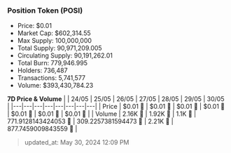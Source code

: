
  ### Position Token (POSI)
  - Price: $0.01
  - Market Cap: $602,314.55
  - Max Supply: 100,000,000
  - Total Supply: 90,971,209.005
  - Circulating Supply: 90,191,262.01
  - Total Burn: 779,946.995
  - Holders: 736,487
  - Transactions: 5,741,577
  - Volume: $393,430,784.23

  **7D Price & Volume**
  | | 24&#x2F;05 | 25&#x2F;05 | 26&#x2F;05 | 27&#x2F;05 | 28&#x2F;05 | 29&#x2F;05 | 30&#x2F;05 |
  |---|---|---|---|---|---|---|---|
  | Price | $0.01 🔻 | $0.01 🚀 | $0.01 🔻 | $0.01 🔻 | $0.01 🔻 | $0.01 🔻 | $0.01 🔻 |
  | Volume | 2.16K 🔻 | 1.92K 🔻 | 1.1K 🔻 | 771.9128143424053 🔻 | 309.2257381594473 🔻 | 2.21K 🚀 | 877.7459009843559 🔻 |

  > updated_at: May 30, 2024 12:09 PM
